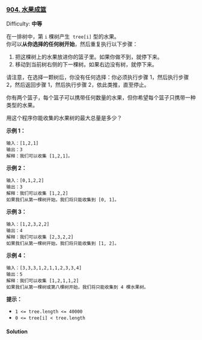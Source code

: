 ### [904\. 水果成篮](https://leetcode-cn.com/problems/fruit-into-baskets/)

Difficulty: **中等**

在一排树中，第 `i` 棵树产生  `tree[i]` 型的水果。  
你可以**从你选择的任何树开始**，然后重复执行以下步骤：

1.  把这棵树上的水果放进你的篮子里。如果你做不到，就停下来。
2.  移动到当前树右侧的下一棵树。如果右边没有树，就停下来。

请注意，在选择一颗树后，你没有任何选择：你必须执行步骤 1，然后执行步骤 2，然后返回步骤 1，然后执行步骤 2，依此类推，直至停止。

你有两个篮子，每个篮子可以携带任何数量的水果，但你希望每个篮子只携带一种类型的水果。

用这个程序你能收集的水果树的最大总量是多少？

**示例 1：**

```
输入：[1,2,1]
输出：3
解释：我们可以收集 [1,2,1]。
```

**示例 2：**

```
输入：[0,1,2,2]
输出：3
解释：我们可以收集 [1,2,2]
如果我们从第一棵树开始，我们将只能收集到 [0, 1]。
```

**示例 3：**

```
输入：[1,2,3,2,2]
输出：4
解释：我们可以收集 [2,3,2,2]
如果我们从第一棵树开始，我们将只能收集到 [1, 2]。
```

**示例 4：**

```
输入：[3,3,3,1,2,1,1,2,3,3,4]
输出：5
解释：我们可以收集 [1,2,1,1,2]
如果我们从第一棵树或第八棵树开始，我们将只能收集到 4 棵水果树。
```

**提示：**

- `1 <= tree.length <= 40000`
- `0 <= tree[i] < tree.length`

#### Solution
